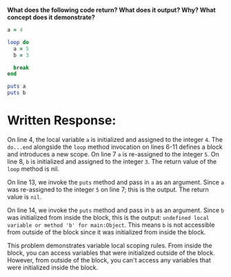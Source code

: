 **What does the following code return? What does it output? Why? What concept does it demonstrate?**

```ruby
a = 4

loop do
  a = 5
  b = 3

  break
end

puts a
puts b
```

# Written Response:

On line 4, the local variable `a` is initialized and assigned to the integer `4`. The `do...end` alongside the `loop` method invocation on lines 6-11 defines a block and introduces a new scope. On line 7 `a` is re-assigned to the integer `5`. On line 8, `b` is initialized and assigned to the integer `3`. The return value of the `loop` method is nil.

On line 13, we invoke the `puts` method and pass in `a` as an argument. Since `a` was re-assigned to the integer `5` on line 7; this is the output. The return value is `nil`.

On line 14, we invoke the `puts` method and pass in `b` as an argument. Since `b` was initialized from inside the block, this is the output: `undefined local variable or method 'b' for main:Object`. This means `b` is not accessible from outside of the block since it was initialized from inside the block.

This problem demonstrates variable local scoping rules. From inside the block, you can access variables that were initialized outside of the block. However, from outside of the block, you can't access any variables that were initialized inside the block. 

